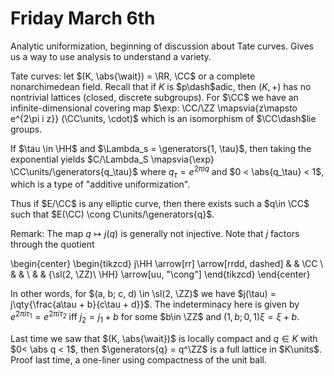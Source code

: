 # Friday March 6th

Analytic uniformization, beginning of discussion about Tate curves.
Gives us a way to use analysis to understand a variety.

Tate curves: let $(K, \abs{\wait}) = \RR, \CC$ or a complete nonarchimedean field.
Recall that if $K$ is $p\dash$adic, then $(K, +)$ has no nontrivial lattices (closed, discrete subgroups).
For $\CC$ we have an infinite-dimensional covering map $\exp: \CC/\ZZ \mapsvia{z\mapsto e^{2\pi i z}} (\CC\units, \cdot)$ which is an isomorphism of $\CC\dash$lie groups.

If $\tau \in \HH$ and $\Lambda_s = \generators{1, \tau}$, then taking the exponential yields $C/\Lambda_S \mapsvia{\exp} \CC\units/\generators{q_\tau}$ where $q_\tau = e^{2\pi i q}$ and $0 < \abs{q_\tau} < 1$, which is a type of "additive uniformization".

Thus if $E/\CC$ is any elliptic curve, then there exists such a $q\in \CC$ such that $E(\CC) \cong C\units/\generators{q}$.

Remark:
The map $q \mapsto j(q)$ is generally not injective.
Note that $j$ factors through the quotient

\begin{center}
\begin{tikzcd}
j\HH \arrow[rr] \arrow[rrdd, dashed] &  & \CC                                    \\
                                     &  &                                        \\
                                     &  & {\sl(2, \ZZ)\ \HH} \arrow[uu, "\cong"]
\end{tikzcd}
\end{center}

In other words, for $(a, b; c, d) \in \sl(2, \ZZ)$ we have $j(\tau) = j\qty{\frac{a\tau + b}{c\tau + d}}$.
The indeterminacy here is given by $e^{2\pi i \tau_1} = e^{2\pi i \tau_2}$ iff $j_2 = j_1 + b$ for some $b\in  \ZZ$ and $(1, b; 0, 1) \xi = \xi + b$.

Last time we saw that $(K, \abs{\wait})$ is locally compact and $q\in K$ with $0< \abs q < 1$, then $\generators{q} = q^\ZZ$ is a full lattice in $K\units$.
Proof last time, a one-liner using compactness of the unit ball.


